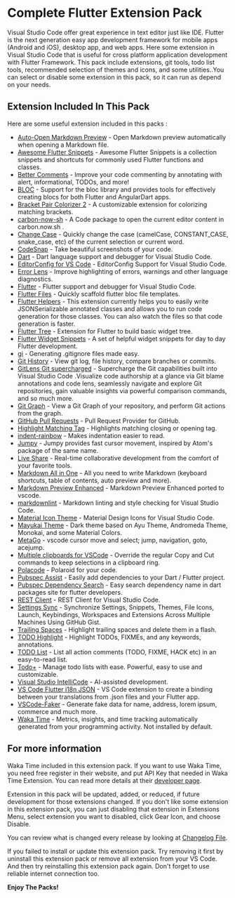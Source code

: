 # Complete Flutter Extension Pack

Visual Studio Code offer great experience in text editor just like IDE. Flutter is the next generation easy app development framework for mobile apps (Android and iOS), desktop app, and web apps. Here some extension in Visual Studio Code that is useful for cross platform application development with Flutter Framework. This pack include extensions, git tools, todo list tools, recommended selection of themes and icons, and some utilities..You can select or disable some extension in this pack, so it can run as depend on your needs.

## Extension Included In This Pack

Here are some useful extension included in this packs :

- [Auto-Open Markdown Preview](https://marketplace.visualstudio.com/items?itemName=hnw.vscode-auto-open-markdown-preview) - Open Markdown preview automatically when opening a Markdown file.
- [Awesome Flutter Snippets](https://marketplace.visualstudio.com/items?itemName=Nash.awesome-flutter-snippets) - Awesome Flutter Snippets is a collection snippets and shortcuts for commonly used Flutter functions and classes.
- [Better Comments](https://marketplace.visualstudio.com/items?itemName=aaron-bond.better-comments) - Improve your code commenting by annotating with alert, informational, TODOs, and more!
- [BLOC](https://marketplace.visualstudio.com/items?itemName=FelixAngelov.bloc) - Support for the bloc library and provides tools for effectively creating blocs for both Flutter and AngularDart apps.
- [Bracket Pair Colorizer 2](https://marketplace.visualstudio.com/items?itemName=CoenraadS.bracket-pair-colorizer-2) - A customizable extension for colorizing matching brackets.
- [carbon-now-sh](https://marketplace.visualstudio.com/items?itemName=ericadamski.carbon-now-sh) - A Code package to open the current editor content in carbon.now.sh .
- [Change Case](https://marketplace.visualstudio.com/items?itemName=wmaurer.change-case) - Quickly change the case (camelCase, CONSTANT_CASE, snake_case, etc) of the current selection or current word.
- [CodeSnap](https://marketplace.visualstudio.com/items?itemName=adpyke.codesnap) - Take beautiful screenshots of your code.
- [Dart](https://marketplace.visualstudio.com/items?itemName=Dart-Code.dart-code) - Dart language support and debugger for Visual Studio Code.
- [EditorConfig for VS Code](https://marketplace.visualstudio.com/items?itemName=EditorConfig.EditorConfig) - EditorConfig Support for Visual Studio Code.
- [Error Lens](https://marketplace.visualstudio.com/items?itemName=usernamehw.errorlens) - Improve highlighting of errors, warnings and other language diagnostics.
- [Flutter](https://marketplace.visualstudio.com/items?itemName=Dart-Code.flutter) - Flutter support and debugger for Visual Studio Code.
- [Flutter Files](https://marketplace.visualstudio.com/items?itemName=gornivv.vscode-flutter-files) - Quickly scaffold flutter bloc file templates.
- [Flutter Helpers](https://marketplace.visualstudio.com/items?itemName=aksharpatel47.vscode-flutter-helper) - This extension currently helps you to easily write JSONSerializable annotated classes and allows you to run code generation for those classes. You can also watch the files so that code generation is faster.
- [Flutter Tree](https://marketplace.visualstudio.com/items?itemName=marcelovelasquez.flutter-tree) - Extension for Flutter to build basic widget tree.
- [Flutter Widget Snippets](https://marketplace.visualstudio.com/items?itemName=alexisvt.flutter-snippets) - A set of helpful widget snippets for day to day Flutter development.
- [gi](https://marketplace.visualstudio.com/items?itemName=rubbersheep.gi) - Generating .gitignore files made easy.
- [Git History](https://marketplace.visualstudio.com/items?itemName=donjayamanne.githistory) - View git log, file history, compare branches or commits.
- [GitLens Git supercharged](https://marketplace.visualstudio.com/items?itemName=eamodio.gitlens) - Supercharge the Git capabilities built into Visual Studio Code .Visualize code authorship at a glance via Git blame annotations and code lens, seamlessly navigate and explore Git repositories, gain valuable insights via powerful comparison commands, and so much more.
- [Git Graph](https://marketplace.visualstudio.com/items?itemName=mhutchie.git-graph) - View a Git Graph of your repository, and perform Git actions from the graph.
- [GitHub Pull Requests](https://marketplace.visualstudio.com/items?itemName=GitHub.vscode-pull-request-github) - Pull Request Provider for GitHub.
- [Highlight Matching Tag](https://marketplace.visualstudio.com/items?itemName=vincaslt.highlight-matching-tag) - Highlights matching closing or opening tag.
- [indent-rainbow](https://marketplace.visualstudio.com/items?itemName=oderwat.indent-rainbow) - Makes indentation easier to read.
- [Jumpy](https://marketplace.visualstudio.com/items?itemName=wmaurer.vscode-jumpy) - Jumpy provides fast cursor movement, inspired by Atom's package of the same name.
- [Live Share](https://marketplace.visualstudio.com/items?itemName=MS-vsliveshare.vsliveshare) - Real-time collaborative development from the comfort of your favorite tools.
- [Markdown All in One](https://marketplace.visualstudio.com/items?itemName=yzhang.markdown-all-in-one) - All you need to write Markdown (keyboard shortcuts, table of contents, auto preview and more).
- [Markdown Preview Enhanced](https://marketplace.visualstudio.com/items?itemName=shd101wyy.markdown-preview-enhanced) - Markdown Preview Enhanced ported to vscode.
- [markdownlint](https://marketplace.visualstudio.com/items?itemName=DavidAnson.vscode-markdownlint) - Markdown linting and style checking for Visual Studio Code.
- [Material Icon Theme](https://marketplace.visualstudio.com/items?itemName=PKief.material-icon-theme) - Material Design Icons for Visual Studio Code.
- [Mayukai Theme](https://marketplace.visualstudio.com/items?itemName=GulajavaMinistudio.mayukaithemevsc) - Dark theme based on Ayu Theme, Andromeda Theme, Monokai, and some Material Colors.
- [MetaGo](https://marketplace.visualstudio.com/items?itemName=metaseed.metago) - vscode cursor move and select; jump, navigation, goto, acejump.
- [Multiple clipboards for VSCode](https://marketplace.visualstudio.com/items?itemName=slevesque.vscode-multiclip) - Override the regular Copy and Cut commands to keep selections in a clipboard ring.
- [Polacode](https://marketplace.visualstudio.com/items?itemName=pnp.polacode) - Polaroid for your code.
- [Pubspec Assist](https://marketplace.visualstudio.com/items?itemName=jeroen-meijer.pubspec-assist) - Easily add dependencies to your Dart / Flutter project.
- [Pubspec Dependency Search](https://marketplace.visualstudio.com/items?itemName=everettjf.pubspec-dependency-search) - Easy search dependency name in dart packages site for flutter developers.
- [REST Client](https://marketplace.visualstudio.com/items?itemName=humao.rest-client) - REST Client for Visual Studio Code.
- [Settings Sync](https://marketplace.visualstudio.com/items?itemName=Shan.code-settings-sync) - Synchronize Settings, Snippets, Themes, File Icons, Launch, Keybindings, Workspaces and Extensions Across Multiple Machines Using GitHub Gist.
- [Trailing Spaces](https://marketplace.visualstudio.com/items?itemName=shardulm94.trailing-spaces) - Highlight trailing spaces and delete them in a flash.
- [TODO Highlight](https://marketplace.visualstudio.com/items?itemName=wayou.vscode-todo-highlight) - Highlight TODOs, FIXMEs, and any keywords, annotations.
- [TODO List](https://marketplace.visualstudio.com/items?itemName=TzachOvadia.todo-list) - List all action comments (TODO, FIXME, HACK etc) in an easy-to-read list.
- [Todo+](https://marketplace.visualstudio.com/items?itemName=fabiospampinato.vscode-todo-plus) - Manage todo lists with ease. Powerful, easy to use and customizable.
- [Visual Studio IntelliCode](https://marketplace.visualstudio.com/items?itemName=VisualStudioExptTeam.vscodeintellicode) - AI-assisted development.
- [VS Code Flutter i18n JSON](https://marketplace.visualstudio.com/items?itemName=esskar.vscode-flutter-i18n-json) - VS Code extension to create a binding between your translations from .json files and your Flutter app.
- [VSCode-Faker](https://marketplace.visualstudio.com/items?itemName=deerawan.vscode-faker) - Generate fake data for name, address, lorem ipsum, commerce and much more.
- [Waka Time](https://marketplace.visualstudio.com/items?itemName=WakaTime.vscode-wakatime) - Metrics, insights, and time tracking automatically generated from your programming activity. Not installed by default.

## For more information

Waka Time included in this extension pack. If you want to use Waka Time, you need free register in their website, and put API Key that needed in Waka Time Extension. You can read more details at their [developer page](https://marketplace.visualstudio.com/items?itemName=WakaTime.vscode-wakatime).

Extension in this pack will be updated, added, or reduced, if future development for those extensions changed. If you don't like some extension in this extension pack, you can just disabling that extension in Extensions Menu, select extension you want to disabled, click Gear Icon, and choose Disable.

You can review what is changed every release by looking at [Changelog File](https://github.com/GulajavaMinistudio/CompleteFlutterExtensionPacks/blob/master/CHANGELOG.md).

If you failed to install or update this extension pack. Try removing it first by uninstall this extension pack or remove all extension from your VS Code. And then try reinstalling this extension pack again. Don't forget to use reliable internet connection too.

**Enjoy The Packs!**
